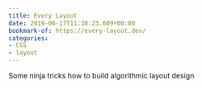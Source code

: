 ```yaml
---
title: Every Layout
date: 2019-06-17T11:38:23.609+00:00
bookmark-of: https://every-layout.dev/
categories:
- CSS
- layout
---
```

Some ninja tricks how to build algorithmic layout design
